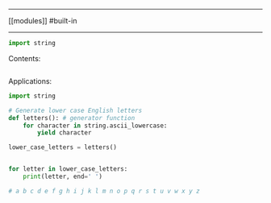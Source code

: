 ___
[[modules]]
#built-in 
___

```python
import string
```

Contents:
```python

```

Applications:
```python
import string

# Generate lower case English letters
def letters(): # generator function
	for character in string.ascii_lowercase:
		yield character

lower_case_letters = letters()


for letter in lower_case_letters:
	print(letter, end=' ')

# a b c d e f g h i j k l m n o p q r s t u v w x y z 
```